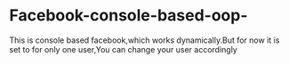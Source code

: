 # Facebook-console-based-oop-
This is console based facebook,which works dynamically.But for now it is set to for only one user,You can change your user accordingly
